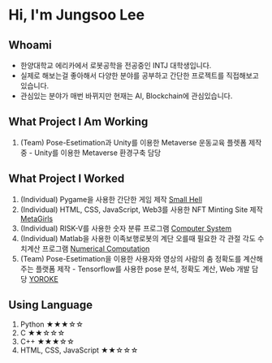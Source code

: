 # Hi, I'm Jungsoo Lee

## Whoami
* 한양대학교 에리카에서 로봇공학을 전공중인 INTJ 대학생입니다. <br>
* 실제로 해보는걸 좋아해서 다양한 분야를 공부하고 간단한 프로젝트를 직접해보고 있습니다. <br>
* 관심있는 분야가 매번 바뀌지만 현재는 AI, Blockchain에 관심있습니다.

## What Project I Am Working
1. (Team) Pose-Esetimation과 Unity를 이용한 Metaverse 운동교육 플렛폼 제작중 - Unity를 이용한 Metaverse 환경구축 담당 

## What Project I Worked
1. (Individual) Pygame을 사용한 간단한 게임 제작 <a href="https://github.com/LPIGEON/Small-Hell"> Small Hell </a> <br>
2. (Individual) HTML, CSS, JavaScript, Web3를 사용한 NFT Minting Site 제작 <a href="https://metagirlsminting.netlify.app/"> MetaGirls </a> <br>
3. (Individual) RISK-V를 사용한 숫자 분류 프로그램 <a href="https://github.com/LPIGEON/Computer_System"> Computer System </a> <br>
4. (Individual) Matlab을 사용한 이족보행로봇의 계단 오를때 필요한 각 관절 각도 수치계산 프로그램 <a href="https://github.com/LPIGEON/Numerical_Computation/blob/main/README.md"> Numerical Computation </a> <br>
5. (Team) Pose-Esetimation을 이용한 사용자와 영상의 사람의 춤 정확도를 계산해주는 플랫폼 제작 - Tensorflow를 사용한 pose 분석, 정확도 계산, Web 개발 담당
<a href="https://www.youtube.com/watch?v=2MG2UBXA9t8&lc=UgxvI0OJWcPJLxfUfSJ4AaABAg"> YOROKE </a>


## Using Language 
1. Python ★★★☆☆
2. C ★★☆☆☆
3. C++ ★★★☆☆
4. HTML, CSS, JavaScript ★★☆☆☆
